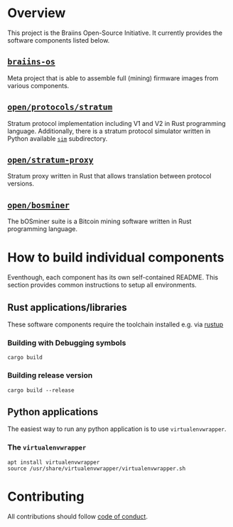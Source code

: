 # Overview

This project is the Braiins Open-Source Initiative. It currently provides the
software components listed below.


## [`braiins-os`](braiins-os/README.md)

Meta project that is able to assemble full (mining) firmware images from various
components.


## [`open/protocols/stratum`](open/protocols/stratum/README.md)

Stratum protocol implementation including V1 and V2 in Rust programming
language. Additionally, there is a stratum protocol simulator written in Python
available [`sim`](open/protocols/stratum/sim/README.md) subdirectory.


## [`open/stratum-proxy`](open/stratum-proxy/README.md)

Stratum proxy written in Rust that allows translation between protocol versions.


## [`open/bosminer`](open/bosminer/README.md)

The bOSminer suite is a Bitcoin mining software written in Rust programming language.


# How to build individual components

Eventhough, each component has its own self-contained README. This section
provides common instructions to setup all environments.


## Rust applications/libraries

These software components require the toolchain installed e.g. via [rustup](https://rustup.rs/)


### Building with Debugging symbols

`cargo build`


### Building release version

`cargo build --release`


## Python applications

The easiest way to run any python application is to use  `virtualenvwrapper`.


### The `virtualenvwrapper`

```
apt install virtualenvwrapper
source /usr/share/virtualenvwrapper/virtualenvwrapper.sh
```


# Contributing

All contributions should follow [code of conduct](code-of-conduct.md).
